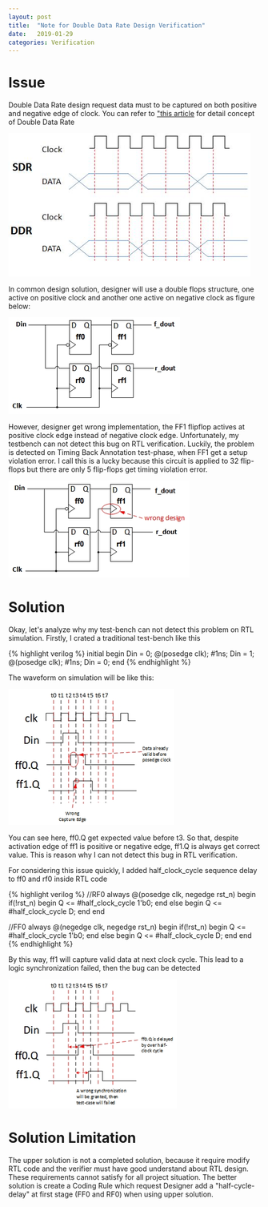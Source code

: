 ```yaml
---
layout: post
title:  "Note for Double Data Rate Design Verification"
date:   2019-01-29
categories: Verification
---
```



# Issue
Double Data Rate design request data must to be captured on both positive and negative edge of clock. You can refer to ["this article](http://www.ni.com/white-paper/7284/en/) for detail concept of Double Data Rate

![Figure 1. Double Data Rate](/assets/20190216/20190216_1.jpg)

In common design solution, designer will use a double flops structure, one active on positive clock and another one active on negative clock as figure below:

![Figure 2a. Correct Design Idea](/assets/20190216/20190216_2a.jpg)

However, designer get wrong implementation, the FF1 flipflop actives at positive clock edge instead of negative clock edge. Unfortunately, my testbench can not detect this bug on RTL verification. Luckily, the problem is detected on Timing Back Annotation test-phase, when FF1 get a setup violation error. I call this is a lucky because this circuit is applied to 32 flip-flops but there are only 5 flip-flops get timing violation error.

![Figure 2b. Wrong Design Implement](/assets/20190216/20190216_2b.jpg)

# Solution

Okay, let's analyze why my test-bench can not detect this problem on RTL simulation. Firstly, I crated a traditional test-bench like this

{% highlight verilog %}
initial begin
  Din = 0;
  @(posedge clk); #1ns;
  Din = 1;
  @(posedge clk); #1ns;
  Din = 0;
end
{% endhighlight %} 

The waveform on simulation will be like this:

![Figure 3a. Missed-bug test-bench](/assets/20190216/20190216_3a.jpg)

You can see here, ff0.Q get expected value before t3. So that, despite activation edge of ff1 is positive or negative edge,  ff1.Q is always get correct value. This is reason why I can not detect this bug in RTL verification.

For considering this issue quickly, I added half_clock_cycle sequence delay to ff0 and rf0 inside RTL code

{% highlight verilog %}
//RF0
always @(posedge clk, negedge rst_n) begin
  if(!rst_n) begin
    Q <= #half_clock_cycle 1'b0;
  end else begin
    Q <= #half_clock_cycle D;
  end
end

//FF0
always @(negedge clk, negedge rst_n) begin
  if(!rst_n) begin
    Q <= #half_clock_cycle 1'b0;
  end else begin
    Q <= #half_clock_cycle D;
  end
end
{% endhighlight %} 
 
By this way, ff1 will capture valid data at next clock cycle. This lead to a logic synchronization failed, then the bug can be detected

![Figure 3a. Modified test-bench](/assets/20190216/20190216_3b.jpg)
 
# Solution Limitation

The upper solution is not a completed solution, because it require modify RTL code and the verifier must have good understand about RTL design. These requirements cannot satisfy for all project situation. The better solution is create a Coding Rule which request Designer add a "half-cycle-delay" at first stage (FF0 and RF0) when using upper solution.

